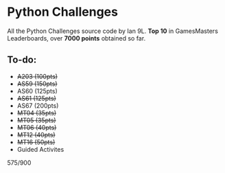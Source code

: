 # Python Challenges

All the Python Challenges source code by Ian 9L. **Top 10** in GamesMasters Leaderboards, over **7000 points** obtained so far.

## To-do:
- ~~A203 (100pts)~~
- ~~AS59 (150pts)~~
- AS60 (125pts)
- ~~AS61 (125pts)~~
- AS67 (200pts)
- ~~MT04 (35pts)~~
- ~~MT05 (35pts)~~
- ~~MT06 (40pts)~~
- ~~MT12 (40pts)~~
- ~~MT16 (50pts)~~
- Guided Activites

575/900
